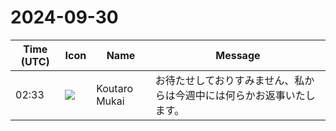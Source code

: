 # 2024-09-30

|Time (UTC)|Icon|Name|Message|
|---|---|---|---|
|02:33|![](https://avatars.slack-edge.com/2023-11-11/6180804843906_ec36242e3b721d6c30e9_72.png)|Koutaro Mukai|お待たせしておりすみません、私からは今週中には何らかお返事いたします。|
